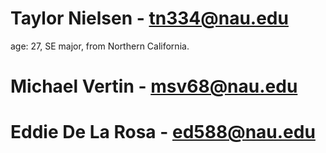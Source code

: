 # Taylor Nielsen - tn334@nau.edu
  age: 27, SE major, from Northern California. 
# Michael Vertin - msv68@nau.edu
# Eddie De La Rosa - ed588@nau.edu
